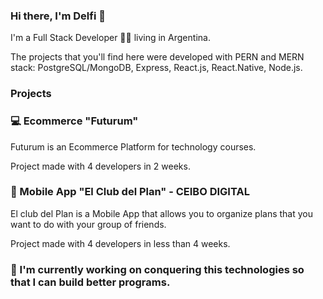 ### Hi there, I'm Delfi 👋 

I'm a Full Stack Developer 👩‍💻 living in Argentina. 

The projects that you'll find here were developed with PERN and MERN stack: PostgreSQL/MongoDB, Express, React.js, React.Native, Node.js. 

### Projects 

### 💻 Ecommerce "Futurum"

Futurum is an Ecommerce Platform for technology courses. 

Project made with 4 developers in 2 weeks. 

### 📱 Mobile App "El Club del Plan" - CEIBO DIGITAL

El club del Plan is a Mobile App that allows you to organize plans that you want to do with your group of friends.

Project made with 4 developers in less than 4 weeks. 

### 🌱 I'm currently working on conquering this technologies so that I can build better programs.

